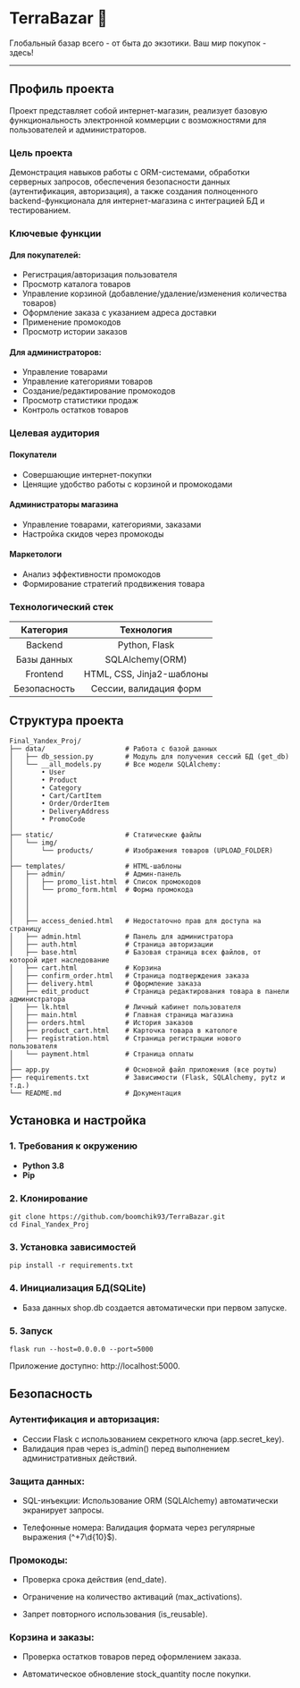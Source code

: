 # TerraBazar :convenience_store:

Глобальный базар всего - от быта до экзотики. Ваш мир покупок - здесь!

___

## Профиль проекта

Проект представляет собой интернет-магазин, реализует базовую функциональность электронной
коммерции с возможностями для пользователей и администраторов.

### Цель проекта

Демонстрация навыков работы с ORM-системами, обработки серверных запросов,
обеспечения безопасности данных (аутентификация, авторизация),
а также создания полноценного backend-функционала для интернет-магазина
с интеграцией БД и тестированием.

### Ключевые функции

#### Для покупателей:

+ Регистрация/авторизация пользователя
+ Просмотр каталога товаров
+ Управление корзиной (добавление/удаление/изменения количества товаров)
+ Оформление заказа с указанием адреса доставки
+ Применение промокодов
+ Просмотр истории заказов

#### Для администраторов:

+ Управление товарами
+ Управление категориями товаров
+ Создание/редактирование промокодов
+ Просмотр статистики продаж
+ Контроль остатков товаров

### Целевая аудитория

#### Покупатели

+ Совершающие интернет-покупки
+ Ценящие удобство работы с корзиной и промокодами

#### Администраторы магазина

+ Управление товарами, категориями, заказами
+ Настройка скидов через промокоды

#### Маркетологи

+ Анализ эффективности промокодов
+ Формирование стратегий продвижения товара

### Технологический стек

|  Категория  	  |     Технология        	     |
|:--------------:|:---------------------------:|
|  Backend   	   |    Python, Flask       	    |
| Базы данных 	  |   SQLAlchemy(ORM)      	    |
|  Frontend   	  | HTML, CSS, Jinja2-шаблоны 	 |
| Безопасность 	 |  Сессии, валидация форм  	  |

## Структура проекта

```commandline
Final_Yandex_Proj/
├── data/                    # Работа с базой данных
│   ├── db_session.py        # Модуль для получения сессий БД (get_db)
│   └── __all_models.py      # Все модели SQLAlchemy:
│       • User
│       • Product
│       • Category
│       • Cart/CartItem
│       • Order/OrderItem
│       • DeliveryAddress
│       • PromoCode
│
├── static/                  # Статические файлы
│   └── img/                 
│       └── products/        # Изображения товаров (UPLOAD_FOLDER)
│
├── templates/               # HTML-шаблоны
│   ├── admin/               # Админ-панель
│   │   ├── promo_list.html  # Список промокодов
│   │   └── promo_form.html  # Форма промокода
│   │
│   │
│   │
│   ├── access_denied.html   # Недостаточно прав для доступа на страницу
│   ├── admin.html           # Панель для администратора
│   ├── auth.html            # Страница авторизации
│   ├── base.html            # Базовая страница всех файлов, от которой идет наследование
│   ├── cart.html            # Корзина
│   ├── confirm_order.html   # Страница подтверждения заказа
│   ├── delivery.html        # Оформление заказа
│   ├── edit_product         # Страница редактирования товара в панели администратора
│   ├── lk.html              # Личный кабинет пользователя
│   ├── main.html            # Главная страница магазина
│   ├── orders.html          # История заказов
│   ├── product_cart.html    # Карточка товара в катологе
│   ├── registration.html    # Страница регистрации нового пользователя
│   └── payment.html         # Страница оплаты
│
├── app.py                   # Основной файл приложения (все роуты)
├── requirements.txt         # Зависимости (Flask, SQLAlchemy, pytz и т.д.)
└── README.md                # Документация
```

## Установка и настройка

### 1. Требования к окружению

+ **Python 3.8**
+ **Pip**

### 2. Клонирование

```commandline
git clone https://github.com/boomchik93/TerraBazar.git
cd Final_Yandex_Proj
```

### 3. Установка зависимостей

```commandline
pip install -r requirements.txt
```

### 4. Инициализация БД(SQLite)

+ База данных shop.db создается автоматически при первом запуске.

### 5. Запуск

```commandline
flask run --host=0.0.0.0 --port=5000
```

Приложение доступно: http://localhost:5000.

## Безопасность

### Аутентификация и авторизация:

+ Сессии Flask с использованием секретного ключа (app.secret_key).
+ Валидация прав через is_admin() перед выполнением административных действий.

### Защита данных:

+ SQL-инъекции: Использование ORM (SQLAlchemy) автоматически экранирует запросы.

+ Телефонные номера: Валидация формата через регулярные выражения (^\+7\d{10}$).

### Промокоды:

+ Проверка срока действия (end_date).

+ Ограничение на количество активаций (max_activations).

+ Запрет повторного использования (is_reusable).

### Корзина и заказы:

+ Проверка остатков товаров перед оформлением заказа.

+ Автоматическое обновление stock_quantity после покупки.
